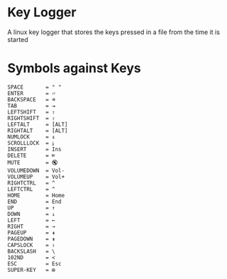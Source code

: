 # Key Logger

A linux key logger that stores the keys pressed in a file from the time it is started

# Symbols against Keys

    SPACE       = " "
    ENTER       = ⏎
    BACKSPACE   = ⌫
    TAB         = ⇥
    LEFTSHIFT   = ⇧
    RIGHTSHIFT  = ⇧
    LEFTALT     = [ALT]
    RIGHTALT    = [ALT]
    NUMLOCK     = ⇭
    SCROLLLOCK  = ⤓
    INSERT      = Ins
    DELETE      = ⌦
    MUTE        = 🔇
    VOLUMEDOWN  = Vol-
    VOLUMEUP    = Vol+
    RIGHTCTRL   = ^
    LEFTCTRL    = ^
    HOME        = Home
    END         = End
    UP          = ↑
    DOWN        = ↓
    LEFT        = ←
    RIGHT       = →
    PAGEUP      = ⇞
    PAGEDOWN    = ⇟
    CAPSLOCK    = ⇪
    BACKSLASH   = \
    102ND       = <
    ESC         = Esc
    SUPER-KEY   = ⊞

